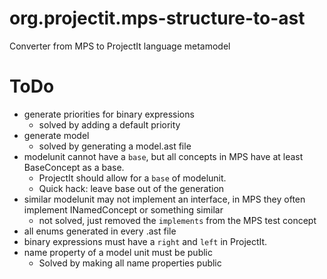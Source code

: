 # org.projectit.mps-structure-to-ast
Converter from MPS to ProjectIt language metamodel

# ToDo

- generate priorities for binary expressions
  - solved by adding a default priority
- generate model
  - solved by generating a model.ast file
- modelunit cannot have a `base`, but all concepts in MPS have at least BaseConcept as a base.
  - ProjectIt should allow for a `base` of modelunit.
  - Quick hack: leave base out of the generation
- similar modelunit may not implement an interface, in MPS they often implement INamedConcept or something similar
  - not solved, just removed the `implements`  from the MPS test concept
- all enums generated in every .ast file
- binary expressions must have a `right` and `left` in ProjectIt.
- name property of a model unit must be public
  - Solved by making all name properties public

